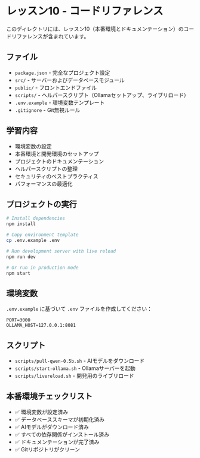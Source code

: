 # レッスン10 - コードリファレンス

このディレクトリには、レッスン10（本番環境とドキュメンテーション）のコードリファレンスが含まれています。

## ファイル

- `package.json` - 完全なプロジェクト設定
- `src/` - サーバーおよびデータベースモジュール
- `public/` - フロントエンドファイル
- `scripts/` - ヘルパースクリプト（Ollamaセットアップ、ライブリロード）
- `.env.example` - 環境変数テンプレート
- `.gitignore` - Git無視ルール

## 学習内容

- 環境変数の設定
- 本番環境と開発環境のセットアップ
- プロジェクトのドキュメンテーション
- ヘルパースクリプトの整理
- セキュリティのベストプラクティス
- パフォーマンスの最適化

## プロジェクトの実行

```bash
# Install dependencies
npm install

# Copy environment template
cp .env.example .env

# Run development server with live reload
npm run dev

# Or run in production mode
npm start
```

## 環境変数

`.env.example` に基づいて `.env` ファイルを作成してください：

```env
PORT=3000
OLLAMA_HOST=127.0.0.1:8081
```

## スクリプト

- `scripts/pull-qwen-0.5b.sh` - AIモデルをダウンロード
- `scripts/start-ollama.sh` - Ollamaサーバーを起動
- `scripts/livereload.sh` - 開発用のライブリロード

## 本番環境チェックリスト

- ✅ 環境変数が設定済み
- ✅ データベーススキーマが初期化済み
- ✅ AIモデルがダウンロード済み
- ✅ すべての依存関係がインストール済み
- ✅ ドキュメンテーションが完了済み
- ✅ Gitリポジトリがクリーン
